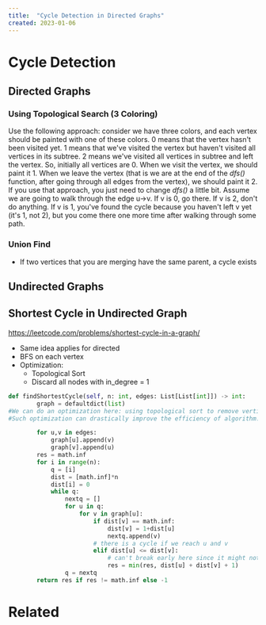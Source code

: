 ```yaml
---
title:  "Cycle Detection in Directed Graphs"
created: 2023-01-06
---
```

# Cycle Detection
## Directed Graphs
### Using Topological Search (3 Coloring)

Use the following approach: consider we have three colors, and each vertex should be painted with one of these colors. 0 means that the vertex hasn't been visited yet. 1 means that we've visited the vertex but haven't visited all vertices in its subtree. 2 means we've visited all vertices in subtree and left the vertex. So, initially all vertices are 0. When we visit the vertex, we should paint it 1. When we leave the vertex (that is we are at the end of the _dfs()_ function, after going through all edges from the vertex), we should paint it 2. If you use that approach, you just need to change _dfs()_ a little bit. Assume we are going to walk through the edge u->v. If v is 0, go there. If v is 2, don't do anything. If v is 1, you've found the cycle because you haven't left v yet (it's 1, not 2), but you come there one more time after walking through some path.
### Union Find
- If two vertices that you are merging have the same parent, a cycle exists
## Undirected Graphs


## Shortest Cycle in Undirected Graph
https://leetcode.com/problems/shortest-cycle-in-a-graph/
- Same idea applies for directed
- BFS on each vertex
- Optimization: 
	- Topological Sort
	- Discard all nodes with in_degree = 1
```python
def findShortestCycle(self, n: int, edges: List[List[int]]) -> int:
        graph = defaultdict(list)
#We can do an optimization here: using topological sort to remove vertices that are not in cycles, and then perform a vertex with maximum degree to do BFS. After BFS, we remove this vertex from the graph. Repeat the procedure above until there is no vertex left.
#Such optimization can drastically improve the efficiency of algorithm.

        for u,v in edges:
            graph[u].append(v)
            graph[v].append(u)
        res = math.inf
        for i in range(n):
            q = [i]
            dist = [math.inf]*n
            dist[i] = 0
            while q:
                nextq = []
                for u in q:
                    for v in graph[u]:
                        if dist[v] == math.inf:
                            dist[v] = 1+dist[u]
                            nextq.append(v)
                        # there is a cycle if we reach u and v 
                        elif dist[u] <= dist[v]:
                            # can't break early here since it might not be the shortest cycle
                            res = min(res, dist[u] + dist[v] + 1)
                q = nextq
        return res if res != math.inf else -1
```
# Related






